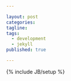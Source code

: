 ```yaml
---

layout: post
categories:
tagline:  
tags: 
  - development
  - jekyll
published: true

---
```


{% include JB/setup %}
